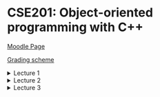 # CSE201: Object-oriented programming with C++

[Moodle Page](https://moodle.polytechnique.fr/course/view.php?id=14938)

[Grading scheme](https://www.enseignement.polytechnique.fr/informatique/CSE201/td/0/evaluation.html)

<details><summary>Lecture 1</summary>
<p>

[PowerPoint](https://moodle.polytechnique.fr/pluginfile.php/482963/mod_resource/content/12/CSE201%20-%20Object-oriented%20Programming%20in%20C%2B%2B%20-%20Session%201.pdf) 

Course structue: 

* 7 weeks - programming and software engineering
* 6 weeks - collaborative project 

```cpp
   // Your First C++ Program

  #include <iostream>

  int main() {
      std::cout << "Hello World!";
      return 0;
  }
```
   
## References and Pointers

- variables stored in memory, at a given **address**
- they *have* an **address** and *contain* a **value**



- a *reference* is a **supplementary name for a variable**
- syntax: `typeName& referenceName=variableName;`

```cpp
unsigned char i=165; // The variable i is stored at address 17
unsigned char& r=i; // r is just **another name** for i
```

- a *pointer* is a variable that **contains the address of another variable**
- syntax: `typeName* pointerName=&variableName;`

```cpp
unsigned char i=165; // The variable i is stored at address 17
unsigned char* r=&i; // The variable p contains the value 17, p is stored elsewhere
```

- p **points** to the variable i
- \*p **depoints** p

```cpp
unsigned char* p; // The variable p contains the address of i 
unsigned char *p; // The variable *p contains the value at the address p, so i
```

- you can do pointer arithmetics
- `p++;` adds the memory space of the object (moves to next object)


- A variable representing an array **"is" a pointer to the first element of the array**

```cpp
unsigned char i[10]; // i is a pointer to the first element
unsigned char* p=i; // p is equal to i
```
- p moves within the array (moves by memory length of `unsigned char`)

```cpp
*(p+4)=65; // affects 65 to the 5th element of the array
std::cout << i[4] << std:endl; // prints A (char corresponding to 65)
```
- when the program terminates, all allocated memory is cleared

## Tests

- Attention: `==` vs. `=`
```cpp
if(i==2){
    // enter if i is equal to 2
}
if(i=2){
    // i is now 2
    // 2 is converted to True, always enter statement
}
```

- `&&` : and
    - more efficiant than `&`
    - if first is `False`, doesn't test second
- `||` : or
- `=!` : not

</p>
</details>

<details>
<summary>Lecture 2</summary>
<p>

[PowerPoint](https://moodle.polytechnique.fr/mod/resource/view.php?id=304142)

## Loops
```cpp
// print "Hello" 10 times
for(int i=0; i<10;i++){
    std::out << "Hello" << std::endl;
}

// also prints "Hello" 10 times
int i = 0;
for(;;){
    if(i>= 10){break;}
    std::out << "Hello" << std::endl;
    i++;
}
```
- all statements are optional: `for(;;){}` is correct syntax
```cpp
while(condition_statement){
    //do something
}

do {
    //do something before testing condition
} while(condition_statement){
    //do something only if condition is true
}
```

## Functions
- Functions are used to **organize large programs**, and **avoid repetition**
- Structure 
    ```cpp
    returnTypeName functionName(arguments){
        statements
    }
    ```
- receives **zero or more arguments**
- has a **single return type** (may be `void`)
- When a function has to return something, the `return` keyword is used
- A function may **call other functions**, and even **call itself** ("recursive function")
- Two functions with the same name but different arguments **can co-exist**

Examples:
```cpp
double multiplyByTwo(double d){
    // receives one argument, a double called d
    double result = 2*d;
    return result;
    // this function prints nothing, but returns a double
}

double multiplyByTwo(double d){
    // In this case, the unnessecary temporary variable has been removed
    return 2*d;
}
```

- recursive functions bla bla bla

## Argument passing

- Functions may receive arguments **by value** or **by reference**
- When an argument is **passed by value, a copy of it is made**
    ```cpp
    void increment(int a){
        // i is a copy of the passed argument, even if it has the same name
        a++;
    }

    int main(){

        int i = 65;                     // affects 65 to i
        increment(i)                    // pass i by value to increment 
        std::cout << i << std:.endl;    // still prints 65

        return 0
    }
    ```
- When an argument is **passed by reference, it may be accessed by the function**
    ```cpp
    void increment(int& r){
        // r is a reference to the passed argument (not the &)
        r++;
    }

    int main(){

        int i = 65;                     // affects 65 to i
        increment(i)                    // pass i by reference to increment 
        std::cout << i << std:.endl;    // prints 66

        return 0
    }
    ```

## The stack

- second type of memory segment associated to an executable
- The stack is used for temporary memory storage:
    - variables declared in the function
    - arguments passed by value to functions
```cpp
int addToInteger(int& i, int increment) {

    int result=i+increment;
    return result;
}

int main() {

    int i= 65;                      // affects 65 to i
    i = addToInteger(i,2);          // add 2 to i
    std::cout << i << std::endl;    // prints 67

    return 0;
}
```
- How many variables stored in the stack? **3**
    - 2 declared in functions: `i` and `result`
    - 1 passed by value: `2`passed as an increment
</details>

<details>
<summary>Lecture 3</summary>
<p>

[PowerPoint](https://moodle.polytechnique.fr/mod/resource/view.php?id=304145)

## The heap

- third type of memory segment associated to an executable
- The heap is used to allocate memory that persists between functions
- in C++, the operator `new` is used to allocate on the heap
- in C++, the operator `delete` is used to de-allocate from the heap

```cpp
int main(){
    int* i = new int;     // i points to an int in the heap
    *i=65;                // affects 65 zo *i

    char* a=new char[10]; // a points to an array of chars in the heap
    a[4] = 'A';           // affects 'A' to the 5th element of the array

    delete i;             // free the memory pointed by i
    delete[] a;           // free the memory pointed by a

    return 0;
}
```
Who is on the stack? Who is in the heap?

- pointers `a` and `i` are in the stack
- values `65` and `'A'` affected to variables are in the heap

## SVN 

- Collaborative source-code writing tool 
    - One **central repository** created on a remote server
    - One **local repository** per developer
- Initially, a developer **checks out** the repository (i.e. makes their local copy)
- Then, the developer may:
    - **Modify** the code
    - **Update** their local repository based on the central repository
    - **Commit** their changes to the central repository
- Use tools with GUI to make it easier (e.g. TortoiseSVN / Pageant on Windows)

![Copy Modify Merge error](Images/CopyModifyMergeError.png)

![Copy Modify Merge Solution](Images/CopyModifyMergeSolution.png)


SVN is a centralized version control system:

![Centralized Version Control](Images/CentralizedVersionControl.png)

## Git
<p>

Git is a distributed version control system:

![Distributed Version Control](Images/DistributedVersionControl.png)

- **Distributed version control system**
    - Everyone clones the **whole** repository (which contains the complete history)
    - The fact that one repository is seen as the main one (e.g. gitlab) is **artificial**
    - One has a **local** repository connected to one (or more) **remote** repositories
- **Two sets of communication demands**
    - Dealing with one's own **local repository**
        - &larr; **checkout**: from local repository to working copy
        - &rarr; **commit**: from working copy to local repository
    - Dealing with **remote repositories (a.k.a. syncing)**
        - &larr; **fetch**: obtain remote commits, but **marked as remote commits**
        - &larr; **pull**: fetch + merge branch into local branch
        - &rarr; **push**: from local repository to remote repository

<p>
Even with an artificially denoted "centralized" repository (such as github), Git makes it possible to communicate between "local" repositories

- Branches should be used **all the time**
    - For **developing new features**
    - For **preparing releases**
    - For **fixing bugs**
- Most branches are created temporarily , then merged and deleted
- For CSE201, within each project, there could be branches for "sub-projects"
</details>